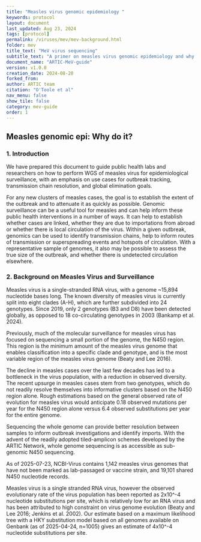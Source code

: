 ```yaml
---
title: "Measles virus genomic epidemiology "
keywords: protocol
layout: document
last_updated: Aug 23, 2024
tags: [protocol] 
permalink: /viruses/mev/mev-background.html
folder: mev
title_text: "MeV virus sequencing"
subtitle_text: "A primer on measles virus genomic epidemiology and why we do it"
document_name: "ARTIC-MeV-guide"
version: v1.0.0
creation_date: 2024-08-20
forked_from: 
author: ARTIC team
citation: "O'Toole et al"
nav_menu: false
show_tile: false
category: mev-guide
order: 1
---
```


## Measles genomic epi: Why do it?

### 1. Introduction
We have prepared this document to guide public health labs and researchers on how to perform WGS of measles virus for epidemiological surveillance, with an emphasis on use cases for outbreak tracking, transmission chain resolution, and global elimination goals.

For any new clusters of measles cases, the goal is to establish the extent of the outbreak and to attenuate it as quickly as possible. Genomic surveillance can be a useful tool for measles and can help inform these public health interventions in a number of ways. It can help to establish whether cases are linked, whether they are due to importations from abroad or whether there is local circulation of the virus. Within a given outbreak, genomics can be used to identify transmission chains, help to inform routes of transmission or superspreading events and hotspots of circulation. With a representative sample of genomes, it also may be possible to assess the true size of the outbreak, and whether there is undetected circulation elsewhere. 

### 2. Background on Measles Virus and Surveillance
Measles virus is a single-stranded RNA virus, with a genome ~15,894 nucleotide bases long. The known diversity of measles virus is currently split into eight clades (A-H), which are further subdivided into 24 genotypes. Since 2019, only 2 genotypes (B3 and D8) have been detected globally, as opposed to 18 co-circulating genotypes in 2003 (Bankamp et al. 2024). 


Previously, much of the molecular surveillance for measles virus has focused on sequencing a small portion of the genome, the N450 region. This region is the minimum amount of the measles virus genome that enables classification into a specific clade and genotype, and is the most variable region of the measles virus genome (Beaty and Lee 2016).


The decline in measles cases over the last few decades has led to a bottleneck in the virus population, with a reduction in observed diversity. The recent upsurge in measles cases stem from two genotypes,  which do not readily resolve themselves into informative clusters based on the N450 region alone. Rough estimations based on the general observed rate of evolution for measles virus would anticipate 0.18 observed mutations per year for the N450 region alone versus 6.4 observed substitutions per year for the entire genome. 


Sequencing the whole genome can provide better resolution between samples to inform outbreak investigations and identify imports. With the advent of the readily adopted tiled-amplicon schemes developed by the ARTIC Network, whole genome sequencing is as accessible as sub-genomic N450 sequencing. 


As of 2025-07-23, NCBI-Virus contains 1,142 measles virus genomes that have not been marked as lab-passaged or vaccine strain, and 19,101 shared N450 nucleotide records.

Measles virus is a single stranded RNA virus, however the observed evolutionary rate of the virus population has been reported as 2x10^-4 nucleotide substitutions per site, which is relatively low for an RNA virus and has been attributed to high constraint on virus genome evolution (Beaty and Lee 2016; Jenkins et al. 2002). Our estimate based on a maximum likelihood tree with a HKY substitution model based on all genomes available on Genbank (as of 2025-04-24, n=1005) gives an estimate of 4x10^-4 nucleotide substitutions per site. 
